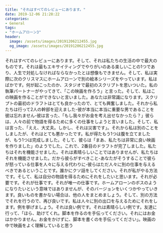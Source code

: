 ```yaml
---
title: "それはすべてのレビューにあります。"
date: 2019-12-06 21:28:22
categories:
- General
tags:
- "ホームアローン3"
header:
  image: /assets/images/20191206212455.jpg
  og_image: /assets/images/20191206212455.jpg
---
```


それはすべてのレビューにあります。そして、それは私たちの生活の中で最大のものです。それは最もエキサイティングでやりがいのある楽しいことの1つであり、人生で対処しなければならなかったとは想像もできません。そして、私は実際に次のクリスマスにホームアローンで別の絵本シリーズをやっています。私はばかです。何が起こったのか、スタジオで最初のスクリプトを思いついた。私の執筆パートナーがやってきて、「この映画を作ろう」と言った。そして、私はこの映画を作ることができないと言いました。あなたは非常識になります。スクリプトの最初のドラフトはとても良かったので、とても興奮しました。それから私たちは行って2人の幹部を迎えました-彼が本当に本当に重要な男であることを彼は忘れません-彼は言った、「もし我々がお金を考え出せなかったら？」彼らは、人々の前で物語を得るために多くの仕事をしようと言いました。そして、私は言った、「ええ、大丈夫。しかし、それは災害です」。それから私は別のことをしましたが、それはとても悪かったです。私が得たもう1つは腹を立てましたが、もう1つは完成しました。そして、彼らは「まあ、私たちは非常に良い映画を作りました」のようでした。これで、2番目のドラフトが完了しました。私たちはそれを機能させました。それは素晴らしいことではありませんが、私たちはそれを機能させました。だから彼らがすべきこと-あなたがそうすることで彼らが怒っている仕事を人々に与える代わりに-彼らはただ人々に別の仕事を与えるべきであるということです。誰かにクソ話をしてください。それが私がやる方法です。そして、私は自分の物語を得るためにそれをしたいと思います。それが必要です。それが仕事です。それが唯一の仕事です。ホームアローンのボスのようになりたいという意味ではありませんが、そのバージョンをいくつかやっていきます。良いものを書かない場合は、他の人をまとめましょう。そして、別の方法でそれを行うので、再び良いです。私は人々に別の出口を与えるためにそれをします。例を挙げましょう。それは良い例です。それは素晴らしい例です。友達に行って、「ほら、助けてくれ。脚本を作るのを手伝ってください。それにはお金はかかりません。お金をかけずに、脚本を書くのを手伝ってください」。映画の中で映画をよく理解していると思う
